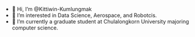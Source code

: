 - 👋 Hi, I’m @Kittiwin-Kumlungmak
- 👀 I’m interested in Data Science, Aerospace, and Robotcis.
- 🌱 I’m currently a graduate student at Chulalongkorn University majoring computer science.
